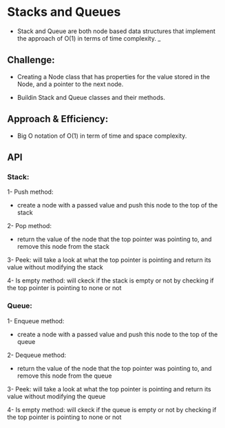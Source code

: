 # Stacks and Queues

- Stack and Queue are both node based data structures that implement the approach of O(1) in terms of time complexity.
_
## Challenge:

- Creating a Node class that has properties for the value stored in the Node, and a pointer to the next node.

- Buildin Stack and Queue classes and their methods.

## Approach & Efficiency:

- Big O notation of O(1) in term of time and space complexity.

## API

### Stack:

1- Push method:
- create a node with a passed value and push this node to the top of the stack

2- Pop method:
- return the value of the node that the top pointer was pointing to, and remove this node from the stack

3- Peek: will take a look at what the top pointer is pointing and return its value without modifying the stack 

4- Is empty method:
will ckeck if the stack is empty or not by checking if the top pointer is pointing to none or not


### Queue:

1- Enqueue method:
- create a node with a passed value and push this node to the top of the queue

2- Dequeue method:
- return the value of the node that the top pointer was pointing to, and remove this node from the queue

3- Peek: will take a look at what the top pointer is pointing and return its value without modifying the queue

4- Is empty method:
will ckeck if the queue is empty or not by checking if the top pointer is pointing to none or not

